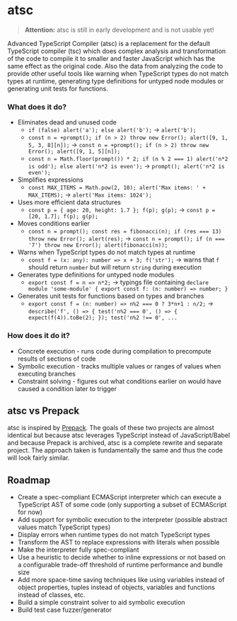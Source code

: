 # atsc

> **Attention:** atsc is still in early development and is not usable yet!

Advanced TypeScript Compiler (atsc) is a replacement for the default TypeScript compiler (tsc) which does complex analysis and transformation of the code to compile it to smaller and faster JavaScript which has the same effect as the original code. Also the data from analyzing the code to provide other useful tools like warning when TypeScript types do not match types at runtime, generating type definitions for untyped node modules or generating unit tests for functions.

### What does it do?

- Eliminates dead and unused code
  - `if (false) alert('a'); else alert('b');` -> `alert('b');`
  - `const n = +prompt(); if (n > 2) throw new Error(); alert([9, 1, 5, 3, 8][n]);` -> `const n = +prompt(); if (n > 2) throw new Error(); alert([9, 1, 5][n]);`
  - `const n = Math.floor(prompt()) * 2; if (n % 2 === 1) alert('n*2 is odd'); else alert('n*2 is even');` -> `prompt(); alert('n*2 is even');`
- Simplifies expressions
  - `const MAX_ITEMS = Math.pow(2, 10); alert('Max items: ' + MAX_ITEMS);` -> `alert('Max items: 1024');`
- Uses more efficient data structures
  - `const p = { age: 20, height: 1.7 }; f(p); g(p);` -> `const p = [20, 1.7]; f(p); g(p);`
- Moves conditions earlier
  - `const n = prompt(); const res = fibonacci(n); if (res === 13) throw new Error(); alert(res);` -> `const n = prompt(); if (n === '7') throw new Error(); alert(fibonacci(n));`
- Warns when TypeScript types do not match types at runtime
  - `const f = (x: any): number => x + 3; f('str');` -> warns that `f` should return `number` but will return `string` during execution
- Generates type definitions for untyped node modules
  - `export const f = n => n*2;` -> typings file containing `declare module 'some-module' { export const f: (n: number) => number; }`
- Generates unit tests for functions based on types and branches
  - `export const f = (n: number) => n%2 === 0 ? 3*n+1 : n/2;` -> `describe('f', () => { test('n%2 === 0', () => { expect(f(4)).toBe(2); }); test('n%2 !== 0', ...`

### How does it do it?

- Concrete execution - runs code during compilation to precompute results of sections of code
- Symbolic execution - tracks multiple values or ranges of values when executing branches
- Constraint solving - figures out what conditions earlier on would have caused a condition later to trigger

## atsc vs Prepack

atsc is inspired by [Prepack](https://prepack.io/). The goals of these two projects are almost identical but because atsc leverages TypeScript instead of JavaScript/Babel and because Prepack is archived, atsc is a complete rewrite and separate project. The approach taken is fundamentally the same and thus the code will look fairly similar.

## Roadmap

- Create a spec-compliant ECMAScript interpreter which can execute a TypeScript AST of some code (only supporting a subset of ECMAScript for now)
- Add support for symbolic execution to the interpreter (possible abstract values match TypeScript types)
- Display errors when runtime types do not match TypeScript types
- Transform the AST to replace expressions with literals when possible
- Make the interpreter fully spec-compliant
- Use a heuristic to decide whether to inline expressions or not based on a configurable trade-off threshold of runtime performance and bundle size
- Add more space-time saving techniques like using variables instead of object properties, tuples instead of objects, variables and functions instead of classes, etc.
- Build a simple constraint solver to aid symbolic execution
- Build test case fuzzer/generator
